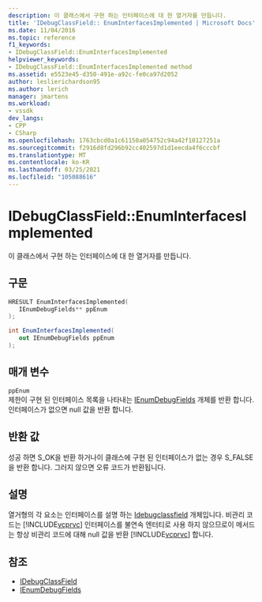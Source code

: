 ```yaml
---
description: 이 클래스에서 구현 하는 인터페이스에 대 한 열거자를 만듭니다.
title: 'IDebugClassField:: EnumInterfacesImplemented | Microsoft Docs'
ms.date: 11/04/2016
ms.topic: reference
f1_keywords:
- IDebugClassField::EnumInterfacesImplemented
helpviewer_keywords:
- IDebugClassField::EnumInterfacesImplemented method
ms.assetid: e5523e45-d350-491e-a92c-fe0ca97d2052
author: leslierichardson95
ms.author: lerich
manager: jmartens
ms.workload:
- vssdk
dev_langs:
- CPP
- CSharp
ms.openlocfilehash: 1763cbcd0a1c61150a054752c94a42f10127251a
ms.sourcegitcommit: f2916d8fd296b92cc402597d1d1eecda4f6cccbf
ms.translationtype: MT
ms.contentlocale: ko-KR
ms.lasthandoff: 03/25/2021
ms.locfileid: "105088616"
---
```

# <a name="idebugclassfieldenuminterfacesimplemented"></a>IDebugClassField::EnumInterfacesImplemented
이 클래스에서 구현 하는 인터페이스에 대 한 열거자를 만듭니다.

## <a name="syntax"></a>구문

```cpp
HRESULT EnumInterfacesImplemented( 
   IEnumDebugFields** ppEnum
);
```

```csharp
int EnumInterfacesImplemented(
   out IEnumDebugFields ppEnum
);
```

## <a name="parameters"></a>매개 변수
`ppEnum`\
제한이 구현 된 인터페이스 목록을 나타내는 [IEnumDebugFields](../../../extensibility/debugger/reference/ienumdebugfields.md) 개체를 반환 합니다. 인터페이스가 없으면 null 값을 반환 합니다.

## <a name="return-value"></a>반환 값
 성공 하면 S_OK을 반환 하거나이 클래스에 구현 된 인터페이스가 없는 경우 S_FALSE을 반환 합니다. 그러지 않으면 오류 코드가 반환됩니다.

## <a name="remarks"></a>설명
 열거형의 각 요소는 인터페이스를 설명 하는 [Idebugclassfield](../../../extensibility/debugger/reference/idebugclassfield.md) 개체입니다. 비관리 코드는 [!INCLUDE[vcprvc](../../../code-quality/includes/vcprvc_md.md)] 인터페이스를 불연속 엔터티로 사용 하지 않으므로이 메서드는 항상 비관리 코드에 대해 null 값을 반환 [!INCLUDE[vcprvc](../../../code-quality/includes/vcprvc_md.md)] 합니다.

## <a name="see-also"></a>참조
- [IDebugClassField](../../../extensibility/debugger/reference/idebugclassfield.md)
- [IEnumDebugFields](../../../extensibility/debugger/reference/ienumdebugfields.md)
